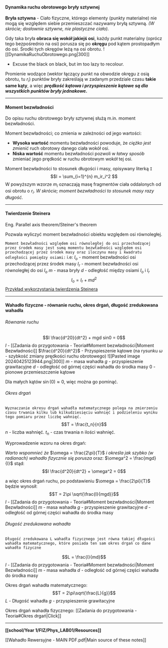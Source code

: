 
#### Dynamika ruchu obrotowego bryły sztywnej

**Bryła sztywna** - Ciało fizyczne, którego elementy (punkty materialne) nie mogą się względem siebie przemieszczać nazywamy bryłą sztywną. *(W skrócie; dosłownie sztywne, nie plastyczne ciało).*


Gdy taka bryła **obraca się wokół jakiejś osi**, każdy punkt materialny (oprócz tego bezpośrednio na osi) porusza się po **okręgu** pod kątem prostopadłym do osi.
Środki tych okręgów leżą na osi obrotu.
![[DynamikaRuchuObrotowego.png|300]]
* Excuse the black on black, but im too lazy to recolour.

Promienie wodzące (wektor łączący punkt na obwodzie okręgu z osią obrotu, tu $r_i$) punktów bryły zakreślają w zadanym przedziale czasu **takie same kąty**, a więc ***prędkość kątowa i przyspieszenie kątowe są dla wszystkich punktów bryły jednakowe.***

------------------------
#### Moment bezwładności

Do opisu ruchu obrotowego bryły sztywnej służą m.in. moment bezwładności.

Moment bezwładności; co zmienia w zależności od jego wartości:
- **Wysoka wartość** momentu bezwładności powoduje, że *ciężko jest zmienić* ruch obrotowy danego ciała wokół osi.
- **Niska wartość** momentu bezwładności pozwoli w *łatwy sposób* zmieniać jego prędkość w ruchu obrotowym wokół tej osi.


Moment bezwładności to stosunek długości i masy, opisywany literką `I`
$$I = \sum_{i=1}^{n} m_ir_i^2 $$
W powyższym wzorze $m_i$ oznaczają masę fragmentów ciała oddalonych od osi obrotu o $r_i$.
*W skrócie; moment bezwładności to stosunek masy razy długość.*

------------------------
#### Twierdzenie Steinera
Eng. Parallel axis theorem/Steiner's theorem

Pozwala wyliczyć moment bezwładności obiektu względem osi równoległej.

`Moment bezwładności względem osi równoległej do osi przechodzącej przez środek masy jest sumą momentu bezwładności względem osi przechodzącej przez środek masy oraz iloczynu masy i kwadratu odległości pomiędzy osiami:`
i.e:
$I_o$ - moment bezwładności osi przechodzącej przez środek masy
$I_r$ - moment bezwładności osi równoległej do osi $I_o$
$m$ - masa bryły
$d$ - odległość między osiami $I_o$ i $I_r$ 
$$I_o = I_r + md^2 $$
[Przykład wykorzystania twierdzenia Steinera](https://www.dobrykorepetytor.pl/wiedza/twierdzenie-steinera/#przyklad-wykorzystania-twierdzenia-steinera)

------------------------
#### Wahadło fizyczne - równanie ruchu, okres drgań, długość zredukowana wahadła
###### Równanie ruchu
$$I \frac{d^20}{dt^2} + mgd sin0 = 0$$
$I$ - [[Zadania do przygotowania - Teoria#Moment bezwładności|Moment Bezwładności]]
$\frac{d^20}{dt^2}$ - Przyspieszenie kątowe (na rysunku $\omega$ - szybkość zmiany prędkości ruchu obrotowego)
![[Pasted image 20240425123944.png|300]]
$m$ - masa wahadła
$g$ - przyspieszenie grawitacyjne
$d$ - odległość od górnej części wahadła do środka masy
$0$ - pionowe przemieszczenie kątowe

Dla małych kątów $\sin(0) \approx 0$, więc można go pominąć.

###### Okres drgań
`Wyznaczanie okresu drgań wahadła matematycznego polega na zmierzeniu czasu trwania kilku lub kilkudziesięciu wahnięć i podzieleniu wyniku tego pomiaru przez liczbę wahnięć.`
$$T = \frac{t_n}{n}$$
$n$ - liczba wahnięć.
$t_n$ - czas trwania n ilości wahnięć.

Wyprowadzenie wzoru na okres drgań:

*Warto wspomnieć że* $\omega = \frac{2\pi}{T}$ *i określa jak szybko (w radianach) wahadło fizycznie się porusza*
oraz: $\omega^2 = \frac{mgd}{I}$
stąd:
$$I \frac{d^20}{dt^2} + \omega^2 = 0$$

a więc okres drgań ruchu, po podstawieniu $\omega = \frac{2\pi}{T}$ będzie wynosił:
$$T = 2\pi \sqrt{\frac{I}{mgd}}$$
$I$ - [[Zadania do przygotowania - Teoria#Moment bezwładności|Moment Bezwładności]]
$m$ - masa wahadła
$g$ - przyspieszenie grawitacyjne
$d$ - odległość od górnej części wahadła do środka masy

###### Długość zredukowana wahadła

`Długość zredukowana L wahadła fizycznego jest równa takiej długości wahadła matematycznego, które posiada ten sam okres drgań co dane wahadło fizyczne`

$$L = \frac{I}{md}$$
$I$ - [[Zadania do przygotowania - Teoria#Moment bezwładności|Moment Bezwładności]]
$m$ - masa wahadła
$d$ - odległość od górnej części wahadła do środka masy

Okres drgań wahadła matematycznego:
$$T = 2\pi\sqrt{\frac{L}{g}}$$
$L$ - Długość wahadła
$g$ - przyspieszenie grawitacyjne

Okres drgań wahadła fizycznego: [[Zadania do przygotowania - Teoria#Okres drgań|Click]]

------------------------
**[[school/Year 1/FIZ/Phys_LAB01/Resources]]**

[[Wahadło Rewersyjne - MAIN PDF.pdf|Main source of these notes]]